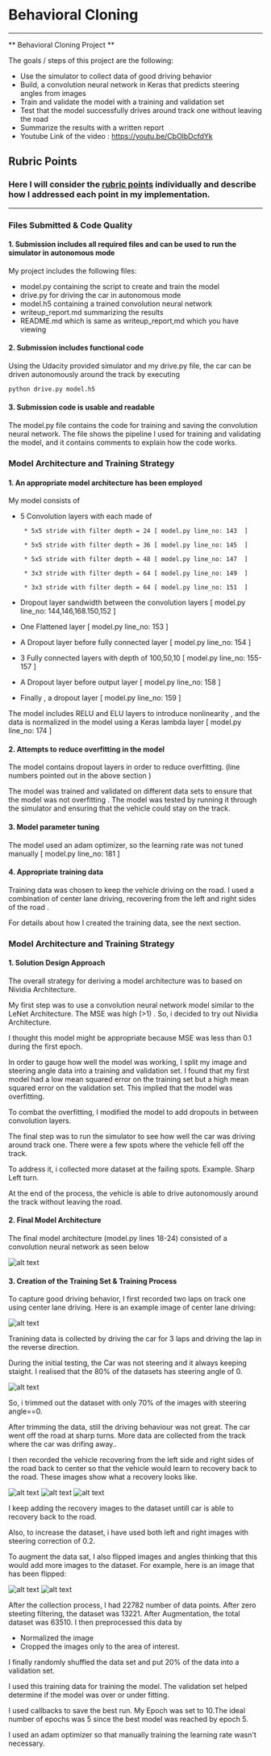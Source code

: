 # **Behavioral Cloning** 

---

** Behavioral Cloning Project **

The goals / steps of this project are the following:
* Use the simulator to collect data of good driving behavior
* Build, a convolution neural network in Keras that predicts steering angles from images
* Train and validate the model with a training and validation set
* Test that the model successfully drives around track one without leaving the road
* Summarize the results with a written report
* Youtube Link of the video : https://youtu.be/CbOlbDcfdYk


[//]: # (Image References)

[image1]: images/architecture.jpg "Architecture"
[image2]: images/center_driving.jpg "Center Driving"
[image3]: images/left_recovery_1.jpg "Left Recovery"
[image4]: images/left_recovery_2.jpg "Left Recovery"
[image5]: images/right_recovery_1.jpg "Right Recovery"
[image6]: images/unflipped_image.jpg "Unflipper Image"
[image7]: images/flipped_image.jpg "Dataset"
[image8]: images/dataset.jpg "Dataset"

## Rubric Points
### Here I will consider the [rubric points](https://review.udacity.com/#!/rubrics/432/view) individually and describe how I addressed each point in my implementation.  

---
### Files Submitted & Code Quality

#### 1. Submission includes all required files and can be used to run the simulator in autonomous mode

My project includes the following files:
* model.py containing the script to create and train the model
* drive.py for driving the car in autonomous mode
* model.h5 containing a trained convolution neural network 
* writeup_report.md summarizing the results
* README.md which is same as writeup_report,md which you have viewing

#### 2. Submission includes functional code
Using the Udacity provided simulator and my drive.py file, the car can be driven autonomously around the track by executing 
```sh
python drive.py model.h5
```

#### 3. Submission code is usable and readable

The model.py file contains the code for training and saving the convolution neural network. The file shows the pipeline I used for training and validating the model, and it contains comments to explain how the code works.

### Model Architecture and Training Strategy

#### 1. An appropriate model architecture has been employed

My model consists of 
 * 5 Convolution layers with each made of

        * 5x5 stride with filter depth = 24 [ model.py line_no: 143  ]

        * 5x5 stride with filter depth = 36 [ model.py line_no: 145  ]

        * 5x5 stride with filter depth = 48 [ model.py line_no: 147  ]

        * 3x3 stride with filter depth = 64 [ model.py line_no: 149  ]

        * 3x3 stride with filter depth = 64 [ model.py line_no: 151  ]
 * Dropout layer sandwidth between the convolution layers [ model.py line_no: 144,146,168.150,152  ]
 * One Flattened layer  [ model.py line_no: 153  ]
 * A Dropout layer before fully connected layer [ model.py line_no: 154 ]
 * 3 Fully connected layers with depth of 100,50,10  [ model.py line_no: 155-157 ]
 * A Dropout layer before output layer [ model.py line_no: 158 ]
 * Finally , a dropout layer [ model.py line_no: 159 ]
        
The model includes RELU and ELU layers to introduce nonlinearity , and the data is normalized in the model using a Keras lambda layer [ model.py line_no: 174  ]

#### 2. Attempts to reduce overfitting in the model

The model contains dropout layers in order to reduce overfitting. (line numbers pointed out in the above section )

The model was trained and validated on different data sets to ensure that the model was not overfitting . The model was tested by running it through the simulator and ensuring that the vehicle could stay on the track.

#### 3. Model parameter tuning

The model used an adam optimizer, so the learning rate was not tuned manually  [ model.py line_no: 181  ]

#### 4. Appropriate training data

Training data was chosen to keep the vehicle driving on the road. I used a combination of center lane driving, recovering from the left and right sides of the road .

For details about how I created the training data, see the next section. 

### Model Architecture and Training Strategy

#### 1. Solution Design Approach

The overall strategy for deriving a model architecture was to based on Nividia Architecture. 

My first step was to use a convolution neural network model similar to the LeNet Architecture. The MSE was high (>1) . So, i decided to try out Nividia Architecture. 

I thought this model might be appropriate because MSE was less than 0.1 during the first epoch.

In order to gauge how well the model was working, I split my image and steering angle data into a training and validation set. I found that my first model had a low mean squared error on the training set but a high mean squared error on the validation set. This implied that the model was overfitting. 

To combat the overfitting, I modified the model to add dropouts in between convolution layers.

The final step was to run the simulator to see how well the car was driving around track one. There were a few spots where the vehicle fell off the track. 

To address it, i collected more dataset at the failing spots. Example. Sharp Left turn.

At the end of the process, the vehicle is able to drive autonomously around the track without leaving the road.

#### 2. Final Model Architecture

The final model architecture (model.py lines 18-24) consisted of a convolution neural network as seen below

![alt text][image1]

#### 3. Creation of the Training Set & Training Process

To capture good driving behavior, I first recorded two laps on track one using center lane driving. Here is an example image of center lane driving:

![alt text][image2]

Tranining data is collected by driving the car for 3 laps and driving the lap in the reverse direction. 

During the initial testing, the Car was not steering and it always keeping staight. I realised that the 80% of the datasets has steering angle of 0.

![alt text][image8]

So, i trimmed out the dataset with only 70% of the images with steering angle==0.

After trimming the data, still the driving behaviour was not great. The car went off the road at sharp turns.  More data are collected from the track where the car was drifing away.. 

I then recorded the vehicle recovering from the left side and right sides of the road back to center so that the vehicle would learn to recovery back to the road. These images show what a recovery looks like.

![alt text][image3]
![alt text][image4]
![alt text][image5]

I keep adding the recovery images to the dataset untill car is able to recovery back to the road.

Also, to increase the dataset, i have used both left and right images with steering correction of 0.2.

To augment the data sat, I also flipped images and angles thinking that this would add more images to the dataset. For example, here is an image that has been flipped:

![alt text][image6]
![alt text][image7]

After the collection process, I had 22782 number of data points. After zero steeting filtering, the dataset was 13221. After Augmentation, the total dataset was 63510.
 I then preprocessed this data by 
  * Normalized the image
  * Cropped the images only to the area of interest.

I finally randomly shuffled the data set and put 20% of the data into a validation set. 

I used this training data for training the model. The validation set helped determine if the model was over or under fitting. 

I used callbacks to save the best run. My Epoch was set to 10.The ideal number of epochs was 5 since the best model was reached by epoch 5. 

I used an adam optimizer so that manually training the learning rate wasn't necessary.

